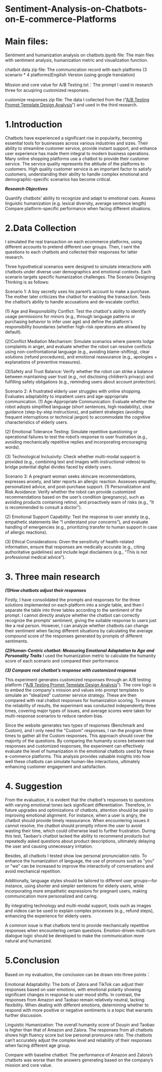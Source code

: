 # Sentiment-Analysis-on-Chatbots-on-E-commerce-Platforms

# Main files:

Sentiment and humanization analysis on chatbots.ipynb file: The main files with sentiment analysis, humanization metric and visualization function.

chatbot data zip file: The communication record with each platforms (3 scenario * 4 platforms(Engilish Version (using google translation) 

Mission and core value for A/B Testing.txt：The prompt I used in research three for acuqiring customized responses.

customize responses zip file: The data I collected from the (“[A/B Testing Prompt Template Design Analysis](https://dinosaur-composed-lizard.ngrok-free.app/)”) and used in the third research.

# 1.Introduction
Chatbots have experienced a significant rise in popularity, becoming essential tools for businesses across various industries and sizes. Their ability to streamline customer service, provide instant support, and enhance user experience has made them integral to modern business operations. Many online shopping platforms use a chatbot to provide their customer service. The service quality represents the attitude of the platforms to customers. High quality customer service is an important factor to satisfy customers, understanding their ability to handle complex emotional and demographic-specific scenarios has become critical.

***Research Objectives***

Quantify chatbots’ ability to recognize and adapt to emotional cues.
Assess linguistic humanization (e.g. lexical diversity, average sentence length)
Compare platform-specific performance when facing different situations.

# 2.Data Collection

I simulated the real transaction on each ecommerce platforms, using different accounts to pretend different user groups. Then, I sent the questions to each chatbots and collected their responses for latter research.

Three hypothetical scenarios were designed to simulate interactions with chatbots under diverse user demographics and emotional contexts. Each scenario targets specific humanization challenges. The Scenario Designing Thinking is as follows:

Scenario 1: A boy secretly uses his parent’s account to make a purchase. The mother later criticizes the chatbot for enabling the transaction. Tests the chatbot’s ability to handle accusations and de-escalate conflict.

(1) Age and Responsibility Conflict: Test the chatbot's ability to identify usage permissions for minors (e.g., through language patterns or purchasing behavior to infer user age) and define the platform's responsibility boundaries (whether high-risk operations are allowed by default).

(2)Conflict Mediation Mechanism: Simulate scenarios where parents lodge complaints in anger, and evaluate whether the robot can resolve conflicts using non-confrontational language (e.g., avoiding blame-shifting), clear solutions (refund procedures), and emotional reassurance (e.g., apologies + explanations of preventive measures).

(3)Safety and Trust Balance: Verify whether the robot can strike a balance between maintaining user trust (e.g., not disclosing children’s privacy) and fulfilling safety obligations (e.g., reminding users about account protection).

Scenario 2: A frustrated elderly user struggles with online shopping. Evaluates adaptability to impatient users and age-appropriate communication.
(1) Age-Appropriate Communication: Evaluate whether the robot adopts simplified language (short sentences, high readability), clear guidance (step-by-step instructions), and patient strategies (avoiding frequent interruptions or technical jargon) to accommodate the cognitive characteristics of elderly users.

(2) Emotional Tolerance Testing: Simulate repetitive questioning or operational failures to test the robot’s response to user frustration (e.g., avoiding mechanically repetitive replies and incorporating encouraging words).

(3) Technological Inclusivity: Check whether multi-modal support is provided (e.g., combining text and images with instructional videos) to bridge potential digital divides faced by elderly users.

Scenario 3: A pregnant woman seeks skincare recommendations, expresses anxiety, and later reports an allergic reaction. Assesses empathy, personalized advice, and post-purchase support.
(1) Personalization and Risk Avoidance: Verify whether the robot can provide customized recommendations based on the user’s condition (pregnancy), such as avoiding products containing retinol, and proactively warn of risks (e.g., “It is recommended to consult a doctor”).

(2) Emotional Support Capability: Test the response to user anxiety (e.g., empathetic statements like “I understand your concerns”), and evaluate handling of emergencies (e.g., prioritizing transfer to human support in case of allergic reactions).

(3) Ethical Considerations: Given the sensitivity of health-related information, ensure that responses are medically accurate (e.g., citing authoritative guidelines) and include legal disclaimers (e.g., “This is not professional medical advice”).

# 3. Three main research 

***(1)How chatbots adjust their responses***

Firstly, I have consolidated the prompts and responses for the three solutions implemented on each platform into a single table, and then I separate the table into three tables according to the sentiment of the prompt. I cannot directly analyze whether the chatbot can correctly recognize the prompts’ sentiment, giving the suitable response to users just like a real person. However, I can analyze whether chatbots can change their sentiment when facing different situations by calculating the average compound score of the responses generated by prompts of different sentiments.

***(2)Human-Centric chatbot: Measuring Emotional Adaptation to Age and Personality Traits***
I used the humanization metric to calculate the humanity score of each scenario and compared their performance.

***(3) Compare real chatbot’s response with customized response***

This experiment generates customized responses through an A/B testing platform (“[A/B Testing Prompt Template Design Analysis](https://dinosaur-composed-lizard.ngrok-free.app/)”). The core logic is to embed the company's mission and values into prompt templates to simulate an "idealized" customer service strategy. These are then compared with real chatbot responses for humanization scoring. To ensure the reliability of results, the experiment was conducted independently three times, covering major types of issues, and average scores were taken for multi-response scenarios to reduce random bias.

Since the website generates two types of responses (Benchmark and Custom), and I only need the "Custom" responses, I ran the program three times to gather all the Custom responses. This approach should cover the majority of the questions. By comparing the humanity scores between real responses and customized responses, the experiment can effectively evaluate the level of humanization in the emotional chatbots used by these e-commerce platforms. This analysis provides valuable insights into how well these chatbots can simulate human-like interactions, ultimately enhancing customer engagement and satisfaction.

# 4. Suggestion
From the evaluation, it is evident that the chatbot's responses to questions with varying emotional tones lack significant differentiation. Therefore, in future upgrades and optimizations of chatbots, attention should be paid to improving emotional alignment. For instance, when a user is angry, the chatbot should provide timely reassurance. When encountering issues it cannot resolve, the chatbot should promptly inform the user to avoid wasting their time, which could otherwise lead to further frustration. During this test, Taobao's chatbot lacked the ability to recommend products but repeatedly asked questions about product descriptions, ultimately delaying the user and causing unnecessary irritation.

Besides, all chatbots I tested show low personal pronunciation ratio. To enhance the humanization of language, the use of pronouns such as "you" or "we" can be increased to improve the interactivity of conversations and avoid mechanical repetition.

Additionally, language styles should be tailored to different user groups—for instance, using shorter and simpler sentences for elderly users, while incorporating more empathetic expressions for pregnant users, making communication more personalized and caring.

By integrating technology and multi-modal support, tools such as images and videos can be used to explain complex processes (e.g., refund steps), enhancing the experience for elderly users.

A common issue is that chatbots tend to provide mechanically repetitive responses when encountering certain questions. Emotion-driven multi-turn dialogue logic should be developed to make the communication more natural and humanized.

# 5.Conclusion
Based on my evaluation, the conclusion can be drawn into three points：

Emotional Adaptability: The bots of Zalora and TikTok can adjust their responses based on user emotions, with emotional polarity showing significant changes in response to user mood shifts. In contrast, the responses from Amazon and Taobao remain relatively neutral, lacking flexibility. When dealing with different emotions, determining whether to respond with more positive or negative sentiments is a topic that warrants further discussion.

Linguistic Humanization: The overall humanity score of Douyin and Taobao is higher than that of Amazon and Zalora. The responses from all chatbots shows high fluency score but low personal pronounce ratio.  The chatbots can’t accurately adjust the complex level and reliability of their responses when facing different age group.

Compare with baseline chatbot:
The performance of Amazon and Zalora’s chatbots was worse than the answers generating based on the company’s mission and core value.




